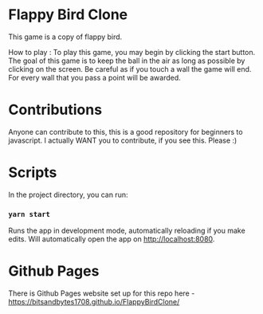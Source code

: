 # Flappy Bird Clone

This game is a copy of flappy bird.

How to play :
To play this game, you may begin by clicking the start button. The goal of this game is to keep the ball in the air as long as possible by clicking on the screen.
Be careful as if you touch a wall the game will end. For every wall that you pass a point will be awarded.

# Contributions

Anyone can contribute to this, this is a good repository for beginners to javascript.
I actually WANT you to contribute, if you see this. Please :)

# Scripts

In the project directory, you can run:

### `yarn start`

Runs the app in development mode, automatically reloading if you make edits.
Will automatically open the app on [http://localhost:8080](http://localhost:8080).

# Github Pages

There is Github Pages website set up for this repo here - https://bitsandbytes1708.github.io/FlappyBirdClone/
